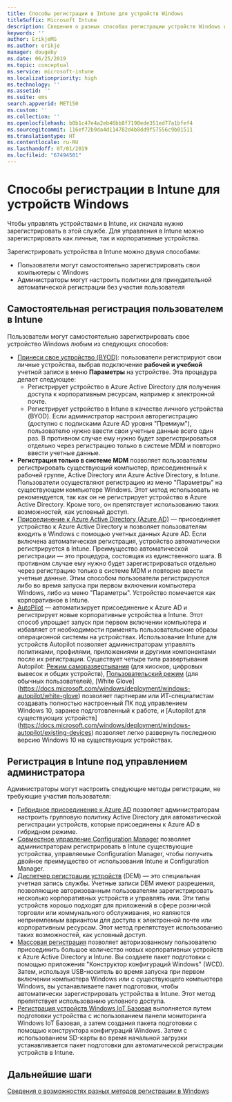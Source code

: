 ```yaml
---
title: Способы регистрации в Intune для устройств Windows
titleSuffix: Microsoft Intune
description: Сведения о разных способах регистрации устройств Windows в Intune
keywords: ''
author: ErikjeMS
ms.author: erikje
manager: dougeby
ms.date: 06/25/2019
ms.topic: conceptual
ms.service: microsoft-intune
ms.localizationpriority: high
ms.technology: ''
ms.assetid: ''
ms.suite: ems
search.appverid: MET150
ms.custom: ''
ms.collection: ''
ms.openlocfilehash: b8b1c47e4a2eb46bb8f7190ede351ed77a1bfef4
ms.sourcegitcommit: 116ef72b9da4d114782d4b8dd9f57556c9b01511
ms.translationtype: HT
ms.contentlocale: ru-RU
ms.lasthandoff: 07/01/2019
ms.locfileid: "67494501"
---
```

# <a name="intune-enrollment-methods-for-windows-devices"></a>Способы регистрации в Intune для устройств Windows

Чтобы управлять устройствами в Intune, их сначала нужно зарегистрировать в этой службе. Для управления в Intune можно зарегистрировать как личные, так и корпоративные устройства. 

Зарегистрировать устройства в Intune можно двумя способами:
- Пользователи могут самостоятельно зарегистрировать свои компьютеры с Windows 
- Администраторы могут настроить политики для принудительной автоматической регистрации без участия пользователя

## <a name="user-self-enrollment-in-intune"></a>Самостоятельная регистрация пользователем в Intune

Пользователи могут самостоятельно зарегистрировать свое устройство Windows любым из следующих способов:

- [Принеси свое устройство (BYOD)](https://docs.microsoft.com/intune-user-help/enroll-windows-10-device): пользователи регистрируют свои личные устройства, выбрав подключение **рабочей и учебной** учетной записи в меню **Параметры** на устройстве. Эта процедура делает следующее:
    - Регистрирует устройство в Azure Active Directory для получения доступа к корпоративным ресурсам, например к электронной почте.
    - Регистрирует устройство в Intune в качестве личного устройства (BYOD).
Если администратор настроил авторегистрацию (доступно с подписками Azure AD уровня "Премиум"), пользователю нужно ввести свои учетные данные всего один раз. В противном случае ему нужно будет зарегистрироваться отдельно через регистрацию только в системе MDM и повторно ввести учетные данные.  
- **Регистрация только в системе MDM** позволяет пользователям регистрировать существующий компьютер, присоединенный к рабочей группе, Active Directory или Azure Active Directory, в Intune. Пользователи осуществляют регистрацию из меню "Параметры" на существующем компьютере Windows. Этот метод использовать не рекомендуется, так как он не регистрирует устройство в Azure Active Directory. Кроме того, он препятствует использованию таких возможностей, как условный доступ.
- [Присоединение к Azure Active Directory (Azure AD)](https://docs.microsoft.com/azure/active-directory/user-help/user-help-join-device-on-network) — присоединяет устройство к Azure Active Directory и позволяет пользователям входить в Windows с помощью учетных данных Azure AD. Если включена автоматическая регистрация, устройство автоматически регистрируется в Intune. Преимущество автоматической регистрации — это процедура, состоящая из единственного шага. В противном случае ему нужно будет зарегистрироваться отдельно через регистрацию только в системе MDM и повторно ввести учетные данные. Этим способом пользователи регистрируются либо во время запуска при первом включении компьютера Windows, либо из меню "Параметры". Устройство помечается как корпоративное в Intune.
- [AutoPilot](enrollment-autopilot.md) — автоматизирует присоединение к Azure AD и регистрирует новые корпоративные устройства в Intune. Этот способ упрощает запуск при первом включении компьютера и избавляет от необходимости применять пользовательские образы операционной системы на устройствах. Использование Intune для устройств Autopilot позволяет администраторам управлять политиками, профилями, приложениями и другими компонентами после их регистрации.  Существует четыре типа развертывания Autopilot: [Режим саморазвертывания](https://docs.microsoft.com/windows/deployment/windows-autopilot/self-deploying) (для киосков, цифровых вывесок и общих устройств), [Пользовательский режим](https://docs.microsoft.com/windows/deployment/windows-autopilot/user-driven) (для обычных пользователей), [White Glove] (https://docs.microsoft.com/windows/deployment/windows-autopilot/white-glove) позволяет партнерам или ИТ-специалистам создавать полностью настроенный ПК под управлением Windows 10, заранее подготовленный к работе, и [Autopilot для существующих устройств] (https://docs.microsoft.com/windows/deployment/windows-autopilot/existing-devices) позволяет легко развернуть последнюю версию Windows 10 на существующих устройствах.

## <a name="administrator-based-enrollment-in-intune"></a>Регистрация в Intune под управлением администратора

Администраторы могут настроить следующие методы регистрации, не требующие участия пользователя:

- [Гибридное присоединение к Azure AD](https://docs.microsoft.com/windows/client-management/mdm/enroll-a-windows-10-device-automatically-using-group-policy) позволяет администраторам настроить групповую политику Active Directory для автоматической регистрации устройств, которые присоединены к Azure AD в гибридном режиме. 
- [Совместное управление Configuration Manager](https://docs.microsoft.com/sccm/comanage/overview) позволяет администраторам регистрировать в Intune существующие устройства, управляемые Configuration Manager, чтобы получить двойное преимущество от использования Intune и Configuration Manager. 
- [Диспетчер регистрации устройств](device-enrollment-manager-enroll.md) (DEM) — это специальная учетная запись службы. Учетные записи DEM имеют разрешения, позволяющие авторизованным пользователям зарегистрировать несколько корпоративных устройств и управлять ими. Эти типы устройств хорошо подходят для приложений в сфере розничной торговли или коммунального обслуживания, но являются неприемлемым вариантом для доступа к электронной почте или корпоративным ресурсам. Этот метод препятствует использованию таких возможностей, как условный доступ. 
- [Массовая регистрация](windows-bulk-enroll.md) позволяет авторизованному пользователю присоединить большое количество новых корпоративных устройств к Azure Active Directory и Intune. Вы создаете пакет подготовки с помощью приложения "Конструктор конфигураций Windows" (WCD). Затем, используя USB-носитель во время запуска при первом включении компьютера Windows или с существующего компьютера Windows, вы устанавливаете пакет подготовки, чтобы автоматически зарегистрировать устройства в Intune. Этот метод препятствует использованию условного доступа. 
- [Регистрация устройств Windows IoT Базовая](https://docs.microsoft.com/windows/iot-core/manage-your-device/intunedeviceenrollment) выполняется путем подготовки устройства с использованием панели мониторинга Windows IoT Базовая, а затем создания пакета подготовки с помощью конструктора конфигураций Windows. Затем с использованием SD-карты во время начальной загрузки устанавливается пакет подготовки для автоматической регистрации устройств в Intune.

## <a name="next-steps"></a>Дальнейшие шаги

[Сведения о возможностях разных методов регистрации в Windows](enrollment-method-capab.md)
